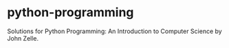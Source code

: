 # python-programming
Solutions for Python Programming: An Introduction to Computer Science by John Zelle.
